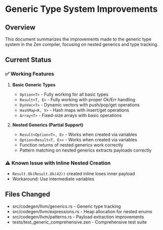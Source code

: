 # Generic Type System Improvements

## Overview
This document summarizes the improvements made to the generic type system in the Zen compiler, focusing on nested generics and type tracking.

## Current Status

### ✅ Working Features
1. **Basic Generic Types**
   - `Option<T>` - Fully working for all basic types
   - `Result<T, E>` - Fully working with proper Ok/Err handling
   - `DynVec<T>` - Dynamic vectors with push/pop/get operations
   - `HashMap<K, V>` - Hash maps with insert/get operations
   - `Array<T>` - Fixed-size arrays with basic operations

2. **Nested Generics (Partial Support)**
   - `Result<Option<T>, E>` - Works when created via variables
   - `Option<Result<T, E>>` - Works when created via variables
   - Function returns of nested generics work correctly
   - Pattern matching on nested generics extracts payloads correctly

### ⚠️ Known Issue with Inline Nested Creation
- `Result.Ok(Result.Ok(42))` created inline loses inner payload
- Workaround: Use intermediate variables

## Files Changed
- src/codegen/llvm/generics.rs - Generic type tracking
- src/codegen/llvm/expressions.rs - Heap allocation for nested enums
- src/codegen/llvm/patterns.rs - Payload extraction improvements
- tests/test_generic_comprehensive.zen - Comprehensive test suite
